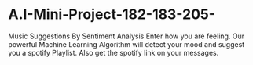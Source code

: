 # A.I-Mini-Project-182-183-205-
Music Suggestions By Sentiment Analysis
Enter how you are feeling. Our powerful Machine Learning Algorithm will detect your mood and suggest you a spotify Playlist. Also get the spotify link on your messages.
